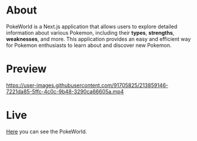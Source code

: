 # About

PokeWorld is a Next.js application that allows users to explore detailed information about various Pokemon, including their **types**, **strengths**, **weaknesses**, and more. This application provides an easy and efficient way for Pokemon enthusiasts to learn about and discover new Pokemon. 
# Preview



https://user-images.githubusercontent.com/91705825/213859146-7221da85-5ffc-4c0c-9b48-3290ca66605a.mp4



# Live 

[Here](https://poke-dex-phi.vercel.app/) you can see the PokeWorld.

